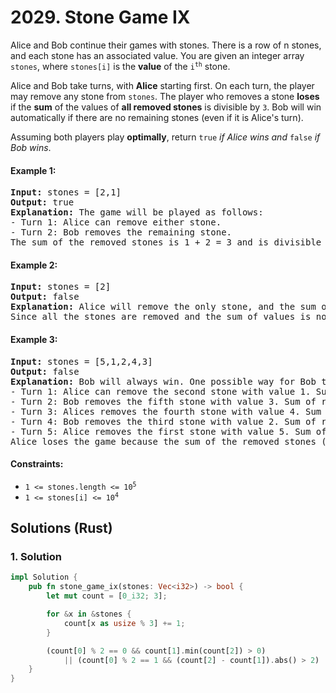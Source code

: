 # 2029. Stone Game IX
Alice and Bob continue their games with stones. There is a row of n stones, and each stone has an associated value. You are given an integer array `stones`, where `stones[i]` is the **value** of the <code>i<sup>th</sup></code> stone.

Alice and Bob take turns, with **Alice** starting first. On each turn, the player may remove any stone from `stones`. The player who removes a stone **loses** if the **sum** of the values of **all removed stones** is divisible by `3`. Bob will win automatically if there are no remaining stones (even if it is Alice's turn).

Assuming both players play **optimally**, return `true` *if Alice wins and* `false` *if Bob wins*.

#### Example 1:
<pre>
<strong>Input:</strong> stones = [2,1]
<strong>Output:</strong> true
<strong>Explanation:</strong> The game will be played as follows:
- Turn 1: Alice can remove either stone.
- Turn 2: Bob removes the remaining stone.
The sum of the removed stones is 1 + 2 = 3 and is divisible by 3. Therefore, Bob loses and Alice wins the game.
</pre>

#### Example 2:
<pre>
<strong>Input:</strong> stones = [2]
<strong>Output:</strong> false
<strong>Explanation:</strong> Alice will remove the only stone, and the sum of the values on the removed stones is 2.
Since all the stones are removed and the sum of values is not divisible by 3, Bob wins the game.
</pre>

#### Example 3:
<pre>
<strong>Input:</strong> stones = [5,1,2,4,3]
<strong>Output:</strong> false
<strong>Explanation:</strong> Bob will always win. One possible way for Bob to win is shown below:
- Turn 1: Alice can remove the second stone with value 1. Sum of removed stones = 1.
- Turn 2: Bob removes the fifth stone with value 3. Sum of removed stones = 1 + 3 = 4.
- Turn 3: Alices removes the fourth stone with value 4. Sum of removed stones = 1 + 3 + 4 = 8.
- Turn 4: Bob removes the third stone with value 2. Sum of removed stones = 1 + 3 + 4 + 2 = 10.
- Turn 5: Alice removes the first stone with value 5. Sum of removed stones = 1 + 3 + 4 + 2 + 5 = 15.
Alice loses the game because the sum of the removed stones (15) is divisible by 3. Bob wins the game.
</pre>

#### Constraints:
* <code>1 <= stones.length <= 10<sup>5</sup></code>
* <code>1 <= stones[i] <= 10<sup>4</sup></code>

## Solutions (Rust)

### 1. Solution
```Rust
impl Solution {
    pub fn stone_game_ix(stones: Vec<i32>) -> bool {
        let mut count = [0_i32; 3];

        for &x in &stones {
            count[x as usize % 3] += 1;
        }

        (count[0] % 2 == 0 && count[1].min(count[2]) > 0)
            || (count[0] % 2 == 1 && (count[2] - count[1]).abs() > 2)
    }
}
```
